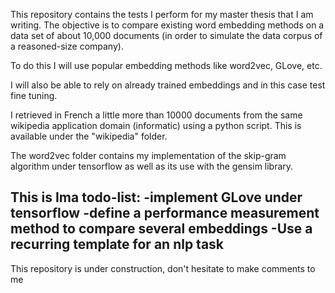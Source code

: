 This repository contains the tests I perform for my master thesis that I am writing. The objective is to compare existing word embedding methods on a data set of about 10,000 documents (in order to simulate the data corpus of a reasoned-size company).

To do this I will use popular embedding methods like word2vec, GLove, etc.

I will also be able to rely on already trained embeddings and in this case test fine tuning.

I retrieved in French a little more than 10000 documents from the same wikipedia application domain (informatic) using a python script. This is available under the "wikipedia" folder.

The word2vec folder contains my implementation of the skip-gram algorithm under tensorflow as well as its use with the gensim library.

This is Ima todo-list:
-implement GLove under tensorflow
-define a performance measurement method to compare several embeddings
-Use a recurring template for an nlp task
------------------------------------------------------------------------------------------------------------------------
This repository is under construction, don't hesitate to make comments to me

